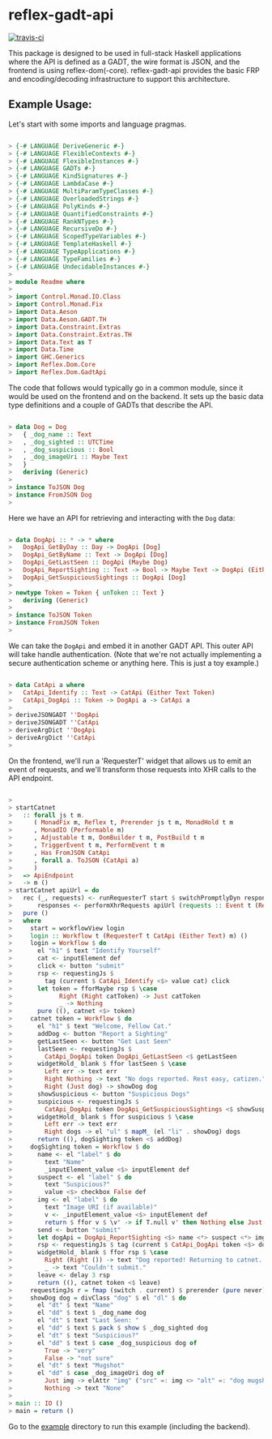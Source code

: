 reflex-gadt-api
===============
[![travis-ci](https://api.travis-ci.org/reflex-frp/reflex-gadt-api.svg?branch=develop)](https://travis-ci.org/reflex-frp/reflex-gadt-api)


This package is designed to be used in full-stack Haskell applications where the API is defined as a GADT, the wire format is JSON, and the frontend is using reflex-dom(-core). reflex-gadt-api provides the basic FRP and encoding/decoding infrastructure to support this architecture.

Example Usage:
--------------

Let's start with some imports and language pragmas.

```haskell

> {-# LANGUAGE DeriveGeneric #-}
> {-# LANGUAGE FlexibleContexts #-}
> {-# LANGUAGE FlexibleInstances #-}
> {-# LANGUAGE GADTs #-}
> {-# LANGUAGE KindSignatures #-}
> {-# LANGUAGE LambdaCase #-}
> {-# LANGUAGE MultiParamTypeClasses #-}
> {-# LANGUAGE OverloadedStrings #-}
> {-# LANGUAGE PolyKinds #-}
> {-# LANGUAGE QuantifiedConstraints #-}
> {-# LANGUAGE RankNTypes #-}
> {-# LANGUAGE RecursiveDo #-}
> {-# LANGUAGE ScopedTypeVariables #-}
> {-# LANGUAGE TemplateHaskell #-}
> {-# LANGUAGE TypeApplications #-}
> {-# LANGUAGE TypeFamilies #-}
> {-# LANGUAGE UndecidableInstances #-}
>
> module Readme where
>
> import Control.Monad.IO.Class
> import Control.Monad.Fix
> import Data.Aeson
> import Data.Aeson.GADT.TH
> import Data.Constraint.Extras
> import Data.Constraint.Extras.TH
> import Data.Text as T
> import Data.Time
> import GHC.Generics
> import Reflex.Dom.Core
> import Reflex.Dom.GadtApi

```

The code that follows would typically go in a common module, since it would be used on the frontend and on the backend. It sets up the basic data type definitions and a couple of GADTs that describe the API.

```haskell

> data Dog = Dog
>   { _dog_name :: Text
>   , _dog_sighted :: UTCTime
>   , _dog_suspicious :: Bool
>   , _dog_imageUri :: Maybe Text
>   }
>   deriving (Generic)
>
> instance ToJSON Dog
> instance FromJSON Dog
>

```

Here we have an API for retrieving and interacting with the `Dog` data:

```haskell

> data DogApi :: * -> * where
>   DogApi_GetByDay :: Day -> DogApi [Dog]
>   DogApi_GetByName :: Text -> DogApi [Dog]
>   DogApi_GetLastSeen :: DogApi (Maybe Dog)
>   DogApi_ReportSighting :: Text -> Bool -> Maybe Text -> DogApi (Either Text ())
>   DogApi_GetSuspiciousSightings :: DogApi [Dog]
>
> newtype Token = Token { unToken :: Text }
>   deriving (Generic)
>
> instance ToJSON Token
> instance FromJSON Token
>

```

We can take the `DogApi` and embed it in another GADT API. This outer API will take handle authentication. (Note that we're not actually implementing a secure authentication scheme or anything here. This is just a toy example.)

```haskell

> data CatApi a where
>   CatApi_Identify :: Text -> CatApi (Either Text Token)
>   CatApi_DogApi :: Token -> DogApi a -> CatApi a
>
> deriveJSONGADT ''DogApi
> deriveJSONGADT ''CatApi
> deriveArgDict ''DogApi
> deriveArgDict ''CatApi
>

```

On the frontend, we'll run a 'RequesterT' widget that allows us to emit an event of requests, and we'll transform those requests into XHR calls to the API endpoint.

```haskell

>
> startCatnet
>   :: forall js t m.
>      ( MonadFix m, Reflex t, Prerender js t m, MonadHold t m
>      , MonadIO (Performable m)
>      , Adjustable t m, DomBuilder t m, PostBuild t m
>      , TriggerEvent t m, PerformEvent t m
>      , Has FromJSON CatApi
>      , forall a. ToJSON (CatApi a)
>      )
>   => ApiEndpoint
>   -> m ()
> startCatnet apiUrl = do
>   rec (_, requests) <- runRequesterT start $ switchPromptlyDyn responses
>       responses <- performXhrRequests apiUrl (requests :: Event t (RequesterData CatApi))
>   pure ()
>   where
>     start = workflowView login
>     login :: Workflow t (RequesterT t CatApi (Either Text) m) ()
>     login = Workflow $ do
>       el "h1" $ text "Identify Yourself"
>       cat <- inputElement def
>       click <- button "submit"
>       rsp <- requestingJs $
>         tag (current $ CatApi_Identify <$> value cat) click
>       let token = fforMaybe rsp $ \case
>             Right (Right catToken) -> Just catToken
>             _ -> Nothing
>       pure ((), catnet <$> token)
>     catnet token = Workflow $ do
>       el "h1" $ text "Welcome, Fellow Cat."
>       addDog <- button "Report a Sighting"
>       getLastSeen <- button "Get Last Seen"
>       lastSeen <- requestingJs $
>         CatApi_DogApi token DogApi_GetLastSeen <$ getLastSeen
>       widgetHold_ blank $ ffor lastSeen $ \case
>         Left err -> text err
>         Right Nothing -> text "No dogs reported. Rest easy, catizen."
>         Right (Just dog) -> showDog dog
>       showSuspicious <- button "Suspicious Dogs"
>       suspicious <- requestingJs $
>         CatApi_DogApi token DogApi_GetSuspiciousSightings <$ showSuspicious
>       widgetHold_ blank $ ffor suspicious $ \case
>         Left err -> text err
>         Right dogs -> el "ul" $ mapM_ (el "li" . showDog) dogs
>       return ((), dogSighting token <$ addDog)
>     dogSighting token = Workflow $ do
>       name <- el "label" $ do
>         text "Name"
>         _inputElement_value <$> inputElement def
>       suspect <- el "label" $ do
>         text "Suspicious?"
>         value <$> checkbox False def
>       img <- el "label" $ do
>         text "Image URI (if available)"
>         v <- _inputElement_value <$> inputElement def
>         return $ ffor v $ \v' -> if T.null v' then Nothing else Just v'
>       send <- button "submit"
>       let dogApi = DogApi_ReportSighting <$> name <*> suspect <*> img
>       rsp <- requestingJs $ tag (current $ CatApi_DogApi token <$> dogApi) send
>       widgetHold_ blank $ ffor rsp $ \case
>         Right (Right ()) -> text "Dog reported! Returning to catnet..."
>         _ -> text "Couldn't submit."
>       leave <- delay 3 rsp
>       return ((), catnet token <$ leave)
>     requestingJs r = fmap (switch . current) $ prerender (pure never) $ requesting r
>     showDog dog = divClass "dog" $ el "dl" $ do
>       el "dt" $ text "Name"
>       el "dd" $ text $ _dog_name dog
>       el "dt" $ text "Last Seen: "
>       el "dd" $ text $ pack $ show $ _dog_sighted dog
>       el "dt" $ text "Suspicious?"
>       el "dd" $ text $ case _dog_suspicious dog of
>         True -> "very"
>         False -> "not sure"
>       el "dt" $ text "Mugshot"
>       el "dd" $ case _dog_imageUri dog of
>         Just img -> elAttr "img" ("src" =: img <> "alt" =: "dog mugshot") blank
>         Nothing -> text "None"
>
> main :: IO ()
> main = return ()

```

Go to the [example](example) directory to run this example (including the backend).
